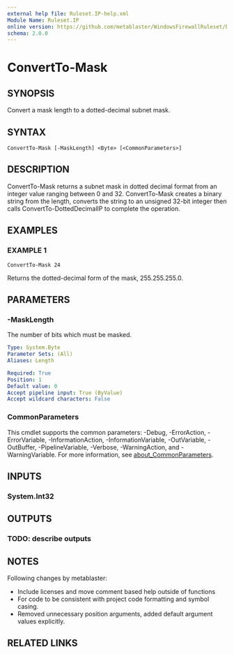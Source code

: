 ```yaml
---
external help file: Ruleset.IP-help.xml
Module Name: Ruleset.IP
online version: https://github.com/metablaster/WindowsFirewallRuleset/blob/master/Modules/Ruleset.IP/Help/en-US/ConvertTo-Mask.md
schema: 2.0.0
---
```


# ConvertTo-Mask

## SYNOPSIS

Convert a mask length to a dotted-decimal subnet mask.

## SYNTAX

```none
ConvertTo-Mask [-MaskLength] <Byte> [<CommonParameters>]
```

## DESCRIPTION

ConvertTo-Mask returns a subnet mask in dotted decimal format from an integer value ranging between 0 and 32.
ConvertTo-Mask creates a binary string from the length,
converts the string to an unsigned 32-bit integer then calls ConvertTo-DottedDecimalIP to complete the operation.

## EXAMPLES

### EXAMPLE 1

```none
ConvertTo-Mask 24
```

Returns the dotted-decimal form of the mask, 255.255.255.0.

## PARAMETERS

### -MaskLength

The number of bits which must be masked.

```yaml
Type: System.Byte
Parameter Sets: (All)
Aliases: Length

Required: True
Position: 1
Default value: 0
Accept pipeline input: True (ByValue)
Accept wildcard characters: False
```

### CommonParameters

This cmdlet supports the common parameters: -Debug, -ErrorAction, -ErrorVariable, -InformationAction, -InformationVariable, -OutVariable, -OutBuffer, -PipelineVariable, -Verbose, -WarningAction, and -WarningVariable. For more information, see [about_CommonParameters](http://go.microsoft.com/fwlink/?LinkID=113216).

## INPUTS

### System.Int32

## OUTPUTS

### TODO: describe outputs

## NOTES

Following changes by metablaster:
- Include licenses and move comment based help outside of functions
- For code to be consistent with project code formatting and symbol casing.
- Removed unnecessary position arguments, added default argument values explicitly.

## RELATED LINKS
